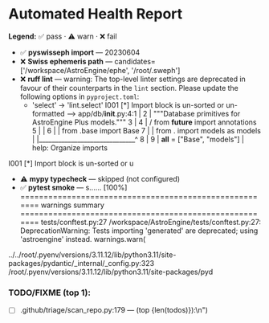 # Automated Health Report

**Legend:** ✅ pass · ⚠️ warn · ❌ fail

- ✅ **pyswisseph import** — 20230604
- ❌ **Swiss ephemeris path** — candidates=['/workspace/AstroEngine/ephe', '/root/.sweph']
- ❌ **ruff lint** — warning: The top-level linter settings are deprecated in favour of their counterparts in the `lint` section. Please update the following options in `pyproject.toml`:
  - 'select' -> 'lint.select'
I001 [*] Import block is un-sorted or un-formatted
 --> app/db/__init__.py:4:1
  |
2 |   """Database primitives for AstroEngine Plus models."""
3 |
4 | / from __future__ import annotations
5 | |
6 | | from .base import Base
7 | | from . import models as models
  | |______________________________^
8 |
9 |   __all__ = ["Base", "models"]
  |
help: Organize imports

I001 [*] Import block is un-sorted or u
- ⚠️ **mypy typecheck** — skipped (not configured)
- ✅ **pytest smoke** — s......                                                                                                                  [100%]
======================================================= warnings summary =======================================================
tests/conftest.py:27
  /workspace/AstroEngine/tests/conftest.py:27: DeprecationWarning: Tests importing 'generated' are deprecated; using 'astroengine' instead.
    warnings.warn(

../../root/.pyenv/versions/3.11.12/lib/python3.11/site-packages/pydantic/_internal/_config.py:323
  /root/.pyenv/versions/3.11.12/lib/python3.11/site-packages/pyd

### TODO/FIXME (top 1):

- [ ] .github/triage/scan_repo.py:179 — (top {len(todos)}):\n")
